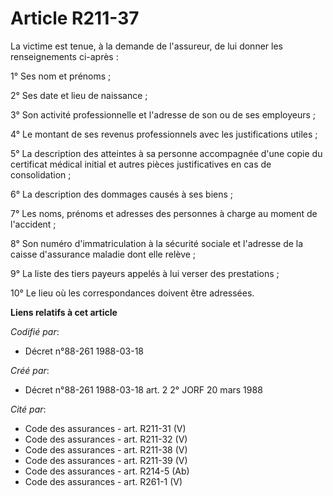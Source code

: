 # Article R211-37

La victime est tenue, à la demande de l'assureur, de lui donner les renseignements ci-après :

1° Ses nom et prénoms ;

2° Ses date et lieu de naissance ;

3° Son activité professionnelle et l'adresse de son ou de ses employeurs ;

4° Le montant de ses revenus professionnels avec les justifications utiles ;

5° La description des atteintes à sa personne accompagnée d'une copie du certificat médical initial et autres pièces
justificatives en cas de consolidation ;

6° La description des dommages causés à ses biens ;

7° Les noms, prénoms et adresses des personnes à charge au moment de l'accident ;

8° Son numéro d'immatriculation à la sécurité sociale et l'adresse de la caisse d'assurance maladie dont elle relève ;

9° La liste des tiers payeurs appelés à lui verser des prestations ;

10° Le lieu où les correspondances doivent être adressées.

**Liens relatifs à cet article**

_Codifié par_:

  - Décret n°88-261 1988-03-18

_Créé par_:

  - Décret n°88-261 1988-03-18 art. 2 2° JORF 20 mars 1988

_Cité par_:

  - Code des assurances - art. R211-31 (V)
  - Code des assurances - art. R211-32 (V)
  - Code des assurances - art. R211-38 (V)
  - Code des assurances - art. R211-39 (V)
  - Code des assurances - art. R214-5 (Ab)
  - Code des assurances - art. R261-1 (V)
